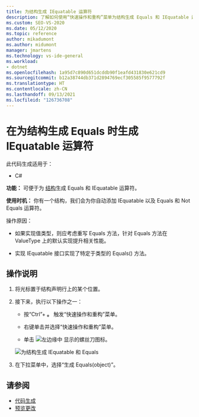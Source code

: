 ```yaml
---
title: 为结构生成 IEquatable 运算符
description: 了解如何使用“快速操作和重构”菜单为结构生成 Equals 和 IEquatable 运算符。
ms.custom: SEO-VS-2020
ms.date: 05/12/2020
ms.topic: reference
author: mikadumont
ms.author: midumont
manager: jmartens
ms.technology: vs-ide-general
ms.workload:
- dotnet
ms.openlocfilehash: 1a95d7c890d651dcddb90f1eafd431830e621cd9
ms.sourcegitcommit: b12a38744db371d2894769ecf305585f9577792f
ms.translationtype: HT
ms.contentlocale: zh-CN
ms.lasthandoff: 09/13/2021
ms.locfileid: "126736708"
---
```

# <a name="generate-iequatable-operators-when-generating-equals-for-structs"></a>在为结构生成 Equals 时生成 IEquatable 运算符

此代码生成适用于：

- C#

**功能：** 可便于为 [结构](/dotnet/csharp/language-reference/builtin-types/struct)生成 Equals 和 IEquatable 运算符。

**使用时机：** 你有一个结构，我们会为你自动添加 IEquatable 以及 Equals 和 Not Equals 运算符。

操作原因：

- 如果实现值类型，则应考虑重写 Equals 方法，针对 Equals 方法在 ValueType 上的默认实现提升相关性能。

- 实现 IEquatable 接口实现了特定于类型的 Equals() 方法。

## <a name="how-to"></a>操作说明

1. 将光标置于结构声明行上的某个位置。

2. 接下来，执行以下操作之一：

   - 按“Ctrl”+ **。** 触发“快速操作和重构”菜单。

   - 右键单击并选择“快速操作和重构”菜单。

   - 单击 ![左边缘中](../media/screwdriver-icon.png) 显示的螺丝刀图标。

   ![为结构生成 IEquatable 和 Equals](media/generate-equals-structs.png)

3. 在下拉菜单中，选择“生成 Equals(object)”。

## <a name="see-also"></a>请参阅

- [代码生成](../code-generation-in-visual-studio.md)
- [预览更改](../../ide/preview-changes.md)
